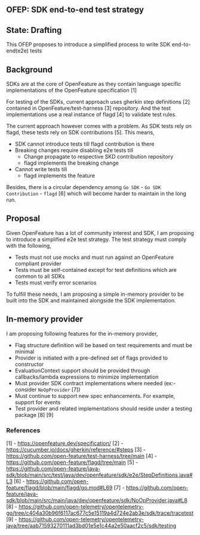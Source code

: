 ## OFEP: SDK end-to-end test strategy

## State: Drafting

This OFEP proposes to introduce a simplified process to write SDK end-to-end(e2e) tests

## Background

SDKs are at the core of OpenFeature as they contain language specific implementations of the OpenFeature specification [1]

For testing of the SDKs, current approach uses gherkin step definitions [2] contained in OpenFeature/test-harness [3] repository.
And the test implementations use a real instance of flagd [4] to validate test rules.

The current approach however comes with a problem. As SDK tests rely on flagd, these tests rely on SDK contributions [5].
This means,

- SDK cannot introduce tests till flagd contribution is there
- Breaking changes require disabling e2e tests till
  - Change propagate to respective SKD contribution repository
  - flagd implements the breaking change
- Cannot write tests till
  - flagd implements the feature

Besides, there is a circular dependency among `Go SDK` - `Go SDK Contribution` - `flagd` [6] which will become 
harder to maintain in the long run.

## Proposal

Given OpenFeature has a lot of community interest and SDK, I am proposing to introduce a simplified e2e test strategy.
The test strategy must comply with the following,

- Tests must not use mocks and must run against an OpenFeature compliant provider
- Tests must be self-contained except for test definitions which are common to all SDKs
- Tests must verify error scenarios 

To fulfill these needs, I am proposing a simple in-memory provider to be built into the SDK and maintained alongside the SDK implementation. 

## In-memory provider

I am proposing following features for the in-memory provider,

- Flag structure definition will be based on test requirements and must be minimal
- Provider is initiated with a pre-defined set of flags provided to constructor
- EvaluationContext support should be provided through callbacks/lambda expressions to minimize implementation
- Must provider SDK contract implementations where needed (ex:- consider `NoOpProvider` [7])
- Must continue to support new spec enhancements. For example, support for events
- Test provider and related implementations should reside under a testing package [8] [9]


### References

[1] - https://openfeature.dev/specification/
[2] - https://cucumber.io/docs/gherkin/reference/#steps
[3] - https://github.com/open-feature/test-harness/tree/main
[4] - https://github.com/open-feature/flagd/tree/main 
[5] - https://github.com/open-feature/java-sdk/blob/main/src/test/java/dev/openfeature/sdk/e2e/StepDefinitions.java#L3
[6] - https://github.com/open-feature/flagd/blob/main/flagd/go.mod#L69
[7] - https://github.com/open-feature/java-sdk/blob/main/src/main/java/dev/openfeature/sdk/NoOpProvider.java#L8
[8] - https://github.com/open-telemetry/opentelemetry-go/tree/c404a30b96f6117ac677c5e15119a4d724e2ab3e/sdk/trace/tracetest
[9] - https://github.com/open-telemetry/opentelemetry-java/tree/aab71593270111ad3bd01e5e1c44a2e50aacf2c5/sdk/testing

